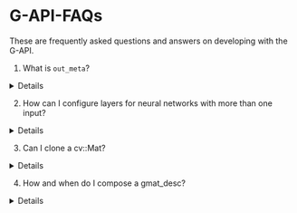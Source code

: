 # G-API-FAQs
These are frequently asked questions and answers on developing with the G-API.


1. What is `out_meta`?
<details> 
Q: What is up with the boilerplate code we have to write in the G-API op and how does it fit into the big picture? 
<br><br>
A: You'll find helpful information in the [G-API Kernel API Doc](https://docs.opencv.org/4.5.2/d0/d25/gapi_kernel_api.html). The **Extra information** section contains additional insights.
</details>

2. How can I configure layers for neural networks with more than one input?
<details>
Q: What happens if my neural network has more than one input? How do I configure the input layers so that I tell it which layer gets which input?
<br><br>
A: This behavior hasn't been documented yet, but samples provided to MSFT illustrate those cases.
The doxygen documentation for those is here on review: https://github.com/opencv/opencv/pull/20112/files
</details>

3. Can I clone a cv::Mat?
<details>
Q: Why can't I clone a cv::Mat into an output of a kernel instead of having to copyTo one from an input? I get a message about the kernel resizing a Mat or something, but the error message is not super helpful.
<br><br>
A: That’s valid feedback, thank you. Generally we don’t have any programming guides for our backends’ extensions API – no rules for this are documented yet.
In this case, code reallocated an output buffer provided by the framework – and the framework complained about it.
G-API manages internal buffers automatically so if a reallocation like this happens, it means that either;
  - A) the kernel was written incorrectly or 
  - B) the internal contract is broken.
</details>

4. How and when do I compose a gmat_desc?
<details>
Q: How do I compose a gmat_desc based on some input information? Really, how do I compose a gmat_desc at all, and when do I need to?
<br><br>
A: https://docs.opencv.org/4.5.2/d0/d82/structcv_1_1GMatDesc.html
The API and code examples are still under development and we hope to add additional information in the future, as resources allow.
The above mentioned “Kernel API/Extra information”.
</details>
